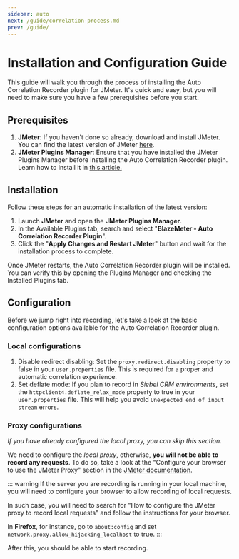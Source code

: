 ```yaml
---
sidebar: auto
next: /guide/correlation-process.md
prev: /guide/
---
```


# Installation and Configuration Guide

This guide will walk you through the process of installing the Auto Correlation Recorder plugin for JMeter.
It's quick and easy, but you will need to make sure you have a few prerequisites before you start.

## Prerequisites

1. **JMeter**: If you haven't done so already, download and install JMeter. You can find the latest version of
   JMeter [here](https://jmeter.apache.org/download_jmeter.cgi).
2. **JMeter Plugins Manager**: Ensure that you have installed the JMeter Plugins Manager before installing
   the Auto Correlation Recorder plugin. Learn how to install it in [this article.](https://jmeter-plugins.org/install/Install/)

## Installation

Follow these steps for an automatic installation of the latest version:

1. Launch **JMeter** and open the **JMeter Plugins Manager**.
2. In the Available Plugins tab, search and select "**BlazeMeter - Auto Correlation Recorder Plugin**".
3. Click the "**Apply Changes and Restart JMeter**" button and wait for the installation process to complete.

Once JMeter restarts, the Auto Correlation Recorder plugin will be installed. You can verify this by opening the
Plugins Manager and checking the Installed Plugins tab.

## Configuration

Before we jump right into recording, let's take a look at the basic configuration options available for the
Auto Correlation Recorder plugin.

### Local configurations

1. Disable redirect disabling: Set the `proxy.redirect.disabling` property to false in your `user.properties` file.
 This is required for a proper and automatic correlation experience.
2. Set deflate mode: If you plan to record in *Siebel CRM environments*, set the `httpclient4.deflate_relax_mode`
 property to true in your `user.properties` file. This will help you avoid `Unexpected end of input stream` errors.

### Proxy configurations

_If you have already configured the local proxy, you can skip this section._

We need to configure the _local proxy_, otherwise, **you will not be able to record
any requests**. To do so, take a look at the "Configure your browser to use the JMeter Proxy" section in the
[JMeter documentation](https://jmeter.apache.org/usermanual/jmeter_proxy_step_by_step.pdf).

::: warning
If the server you are recording is running in your local machine, you will need to configure your browser to
allow recording of local requests.

In such case, you will need to search for "How to configure the JMeter proxy to record local requests" and follow
the instructions for your browser.

In **Firefox**, for instance, go to `about:config` and set `network.proxy.allow_hijacking_localhost` to true.
:::

After this, you should be able to start recording.
